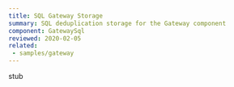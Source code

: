 ```yaml
---
title: SQL Gateway Storage
summary: SQL deduplication storage for the Gateway component
component: GatewaySql
reviewed: 2020-02-05
related:
 - samples/gateway
---
```


stub